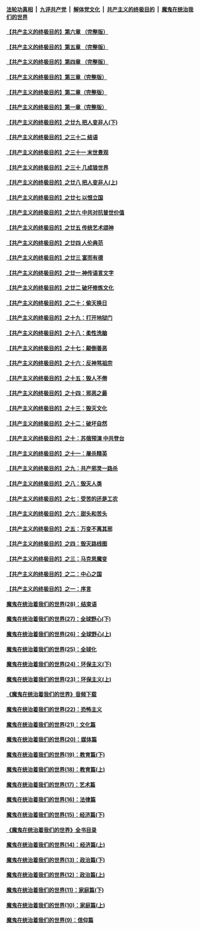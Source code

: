 ####  [法轮功真相](../../../../basic/blob/master/README.md?t=05040501) &nbsp;|&nbsp; [九评共产党](../../../../9ping.md/blob/master/README.md?t=05040501) &nbsp;|&nbsp; [解体党文化](../../../../jtdwh.md/blob/master/README.md?t=05040501)  &nbsp;|&nbsp; [共产主义的终极目的](../../../../gczydzjmd.md/blob/master/README.md?t=05040501) &nbsp;|&nbsp; [魔鬼在统治我们的世界](../../../../mgztzwmdsj.md/blob/master/README.md?t=05040501) 

#### [【共产主义的终极目的】第六章 （完整版）](../pages/nsc422/n11428913.md?t=05040501) 

#### [【共产主义的终极目的】第五章 （完整版）](../pages/nsc422/n11428912.md?t=05040501) 

#### [【共产主义的终极目的】第四章 （完整版）](../pages/nsc422/n11428907.md?t=05040501) 

#### [【共产主义的终极目的】第三章（完整版）](../pages/nsc422/n11428848.md?t=05040501) 

#### [【共产主义的终极目的】第二章（完整版）](../pages/nsc422/n11428831.md?t=05040501) 

#### [【共产主义的终极目的】第一章（完整版）](../pages/nsc422/n11417651.md?t=05040501) 

#### [【共产主义的终极目的】之廿九 把人变非人(下)](../pages/nsc422/n11344140.md?t=05040501) 

#### [【共产主义的终极目的】之三十二 结语](../pages/nsc422/n11360535.md?t=05040501) 

#### [【共产主义的终极目的】之三十一 末世景观](../pages/nsc422/n11351129.md?t=05040501) 

#### [【共产主义的终极目的】之三十 几成狼世界](../pages/nsc422/n11348280.md?t=05040501) 

#### [【共产主义的终极目的】之廿八 把人变非人(上)](../pages/nsc422/n11340492.md?t=05040501) 

#### [【共产主义的终极目的】之廿七 以恨立国](../pages/nsc422/n11336944.md?t=05040501) 

#### [【共产主义的终极目的】之廿六 中共对抗普世价值](../pages/nsc422/n11324785.md?t=05040501) 

#### [【共产主义的终极目的】之廿五 传统艺术颂神](../pages/nsc422/n11296396.md?t=05040501) 

#### [【共产主义的终极目的】之廿四 人伦典范](../pages/nsc422/n11296397.md?t=05040501) 

#### [【共产主义的终极目的】之廿三 富而有德](../pages/nsc422/n11283598.md?t=05040501) 

#### [【共产主义的终极目的】之廿一 神传语言文字](../pages/nsc422/n11263265.md?t=05040501) 

#### [【共产主义的终极目的】之廿二 破坏修炼文化](../pages/nsc422/n11245728.md?t=05040501) 

#### [【共产主义的终极目的】之二十：偷天换日](../pages/nsc422/n11238846.md?t=05040501) 

#### [【共产主义的终极目的】之十九：打开地狱门](../pages/nsc422/n11206376.md?t=05040501) 

#### [【共产主义的终极目的】之十八：柔性洗脑](../pages/nsc422/n11199994.md?t=05040501) 

#### [【共产主义的终极目的】之十七：颠倒善恶](../pages/nsc422/n11179782.md?t=05040501) 

#### [【共产主义的终极目的】之十六：反神骂祖宗](../pages/nsc422/n11166798.md?t=05040501) 

#### [【共产主义的终极目的】之十五：毁人不倦](../pages/nsc422/n11166792.md?t=05040501) 

#### [【共产主义的终极目的】之十四：邪恶之最](../pages/nsc422/n11150249.md?t=05040501) 

#### [【共产主义的终极目的】之十三：毁灭文化](../pages/nsc422/n11135227.md?t=05040501) 

#### [【共产主义的终极目的】之十二：破坏自然](../pages/nsc422/n11135214.md?t=05040501) 

#### [【共产主义的终极目的】之十：苏俄预演 中共登台](../pages/nsc422/n11118424.md?t=05040501) 

#### [【共产主义的终极目的】之十一：屠杀精英](../pages/nsc422/n11118442.md?t=05040501) 

#### [【共产主义的终极目的】之九：共产邪灵一路杀](../pages/nsc422/n11114139.md?t=05040501) 

#### [【共产主义的终极目的】之八：毁灭人类](../pages/nsc422/n11108503.md?t=05040501) 

#### [【共产主义的终极目的】之七：受苦的还是工农](../pages/nsc422/n11101809.md?t=05040501) 

#### [【共产主义的终极目的】之六：甜头和苦头](../pages/nsc422/n11096971.md?t=05040501) 

#### [【共产主义的终极目的】之五：万变不离其邪](../pages/nsc422/n11091285.md?t=05040501) 

#### [【共产主义的终极目的】之四：毁灭路线图](../pages/nsc422/n11086284.md?t=05040501) 

#### [【共产主义的终极目的】之三：马克思魔变](../pages/nsc422/n11061941.md?t=05040501) 

#### [【共产主义的终极目的】之二：中心之国](../pages/nsc422/n11047728.md?t=05040501) 

#### [【共产主义的终极目的】之一：序言](../pages/nsc422/n11086077.md?t=05040501) 

#### [魔鬼在统治着我们的世界(28)：结束语](../pages/nsc422/n10936246.md?t=05040501) 

#### [魔鬼在统治着我们的世界(27)：全球野心(下)](../pages/nsc422/n10928319.md?t=05040501) 

#### [魔鬼在统治着我们的世界(26)：全球野心(上)](../pages/nsc422/n10900318.md?t=05040501) 

#### [魔鬼在统治着我们的世界(25)：全球化](../pages/nsc422/n10788205.md?t=05040501) 

#### [魔鬼在统治着我们的世界(24)：环保主义(下)](../pages/nsc422/n10695307.md?t=05040501) 

#### [魔鬼在统治着我们的世界(23)：环保主义(上)](../pages/nsc422/n10688613.md?t=05040501) 

#### [《魔鬼在统治着我们的世界》音频下载](../pages/nsc422/n10635553.md?t=05040501) 

#### [魔鬼在统治着我们的世界(22)：恐怖主义](../pages/nsc422/n10614727.md?t=05040501) 

#### [魔鬼在统治着我们的世界(21)：文化篇](../pages/nsc422/n10597706.md?t=05040501) 

#### [魔鬼在统治着我们的世界(20)：媒体篇](../pages/nsc422/n10586579.md?t=05040501) 

#### [魔鬼在统治着我们的世界(19)：教育篇(下)](../pages/nsc422/n10564808.md?t=05040501) 

#### [魔鬼在统治着我们的世界(18)：教育篇(上)](../pages/nsc422/n10526970.md?t=05040501) 

#### [魔鬼在统治着我们的世界(17)：艺术篇](../pages/nsc422/n10499093.md?t=05040501) 

#### [魔鬼在统治着我们的世界(16)：法律篇](../pages/nsc422/n10485969.md?t=05040501) 

#### [魔鬼在统治着我们的世界(15)：经济篇(下)](../pages/nsc422/n10469975.md?t=05040501) 

#### [《魔鬼在统治着我们的世界》全书目录](../pages/nsc422/n10464261.md?t=05040501) 

#### [魔鬼在统治着我们的世界(14)：经济篇(上)](../pages/nsc422/n10457370.md?t=05040501) 

#### [魔鬼在统治着我们的世界(13)：政治篇(下)](../pages/nsc422/n10448270.md?t=05040501) 

#### [魔鬼在统治着我们的世界(12)：政治篇(上)](../pages/nsc422/n10444576.md?t=05040501) 

#### [魔鬼在统治着我们的世界(11)：家庭篇(下)](../pages/nsc422/n10440961.md?t=05040501) 

#### [魔鬼在统治着我们的世界(10)：家庭篇(上)](../pages/nsc422/n10435448.md?t=05040501) 

#### [魔鬼在统治着我们的世界(9)：信仰篇](../pages/nsc422/n10432159.md?t=05040501) 

